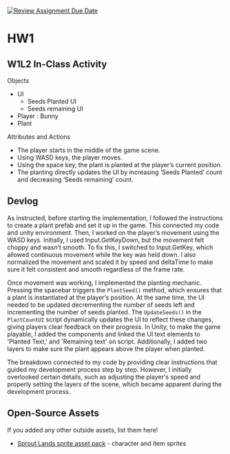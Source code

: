 [![Review Assignment Due Date](https://classroom.github.com/assets/deadline-readme-button-22041afd0340ce965d47ae6ef1cefeee28c7c493a6346c4f15d667ab976d596c.svg)](https://classroom.github.com/a/MjLLqDcN)
# HW1
## W1L2 In-Class Activity

Objects
- UI
  - Seeds Planted UI
  - Seeds remaining UI
- Player : Bunny
- Plant

Attributes and Actions
- The player starts in the middle of the game scene.
- Using WASD keys, the player moves.
- Using the space key, the plant is planted at the player’s current position.
- The planting directly updates the UI by increasing ‘Seeds Planted’ count and decreasing ‘Seeds remaining’ count.

## Devlog

As instructed, before starting the implementation, I followed the instructions to create a plant prefab and set it up in the game. This connected my code and unity environment. Then, I worked on the player’s movement using the WASD keys. Initially, I used Input.GetKeyDown, but the movement felt choppy and wasn’t smooth. To fix this, I switched to Input.GetKey, which allowed continuous movement while the key was held down. I also normalized the movement and scaled it by speed and deltaTime to make sure it felt consistent and smooth regardless of the frame rate.

Once movement was working, I implemented the planting mechanic. Pressing the spacebar triggers the `PlantSeed()` method, which ensures that a plant is instantiated at the player’s position. At the same time, the UI needed to be updated  decrementing the number of seeds left and incrementing the number of seeds planted. The `UpdateSeeds()` in the `PlantCountUI` script dynamically updates the UI to reflect these changes, giving players clear feedback on their progress. In Unity, to make the game playable, I added the components and linked the UI text elements to 'Planted Text,' and 'Remaining text' on script. Additionally, I added two layers to make sure the plant appears above the player when planted.

The breakdown connected to my code by providing clear instructions that guided my development process step by step. However, I initially overlooked certain details, such as adjusting the player's speed and properly setting the layers of the scene, which became apparent during the development process.


## Open-Source Assets
If you added any other outside assets, list them here!
- [Sprout Lands sprite asset pack](https://cupnooble.itch.io/sprout-lands-asset-pack) - character and item sprites
